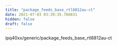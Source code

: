 ```yaml
---
title: "package_feeds_base_rtl8812au-ct"
date: 2021-07-03 03:39:35.766831
hidden: false
draft: false
---
```


ipq40xx/generic/package_feeds_base_rtl8812au-ct

